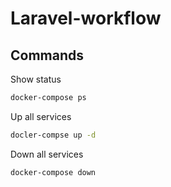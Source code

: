 # Laravel-workflow

## Commands

Show status

```sh
docker-compose ps
```

Up all services

```sh
docler-compse up -d
```

Down all services

```sh
docker-compose down
```
